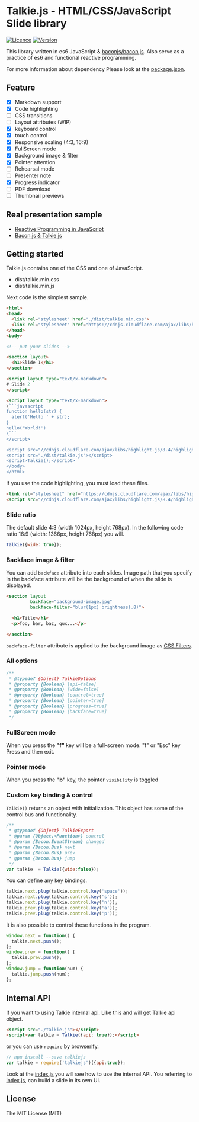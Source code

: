 Talkie.js - HTML/CSS/JavaScript Slide library
====================

[![Licence](http://img.shields.io/badge/license-MIT-000000.svg?style=flat-square)](https://npmjs.org/package/talkiejs)
[![Version](http://img.shields.io/npm/v/talkiejs.svg?style=flat-square)](https://npmjs.org/package/talkiejs)

This library written in es6 JavaScript & [baconjs/bacon.js](https://github.com/baconjs/bacon.js). Also serve as a practice of es6 and functional reactive programming.

For more information about dependency Please look at the [package.json](package.json).

## Feature

- [x] Markdown support
- [x] Code highlighting
- [ ] CSS transitions
- [ ] Layout attributes (WIP)
- [x] keyboard control
- [x] touch control
- [x] Responsive scaling (4:3, 16:9)
- [x] FullScreen mode
- [x] Background image & filter
- [x] Pointer attention
- [ ] Rehearsal mode
- [ ] Presenter note
- [x] Progress indicator
- [ ] PDF download
- [ ] Thumbnail previews

## Real presentation sample

- [Reactive Programming in JavaScript](http://ahomu.github.io/s/150221-frontrend_conference/index.html)
- [Bacon.js & Talkie.js](http://ahomu.github.io/s/150217-lt/index.html)

## Getting started

Talkie.js contains one of the CSS and one of JavaScript.

- dist/talkie.min.css
- dist/talkie.min.js

Next code is the simplest sample.

```html
<html>
<head>
  <link rel="stylesheet" href="./dist/talkie.min.css">
  <link rel="stylesheet" href="https://cdnjs.cloudflare.com/ajax/libs/highlight.js/8.4/styles/monokai_sublime.min.css">
</head>
<body>

<!-- put your slides -->

<section layout>
  <h1>Slide 1</h1>
</section>

<script layout type="text/x-markdown">
# Slide 2
</script>

<script layout type="text/x-markdown">
\```javascript
function hello(str) {
  alert('Hello ' + str);
}
hello('World!')
\```
</script>

<script src="//cdnjs.cloudflare.com/ajax/libs/highlight.js/8.4/highlight.min.js"></script>
<script src="./dist/talkie.js"></script>
<script>Talkie();</script>
</body>
</html>
```

If you use the code highlighting, you must load these files.

```html
<link rel="stylesheet" href="https://cdnjs.cloudflare.com/ajax/libs/highlight.js/8.4/styles/monokai_sublime.min.css">
<script src="//cdnjs.cloudflare.com/ajax/libs/highlight.js/8.4/highlight.min.js"></script>
```

### Slide ratio

The default slide 4:3 (width 1024px, height 768px). In the following code ratio 16:9 (width: 1366px, height 768px) you will.

```javascript
Talkie({wide: true});
```

### Backface image & filter

You can add `backface` attribute into each slides. Image path that you specify in the backface attribute will be the background of when the slide is displayed.

```html
<section layout
         backface="background-image.jpg"
         backface-filter="blur(1px) brightness(.8)">

  <h1>Title</h1>
  <p>foo, bar, baz, qux...</p>

</section>
```

`backface-filter` attribute is applied to the background image as [CSS Filters](http://css-tricks.com/almanac/properties/f/filter/).

### All options

```javascript
/**
 * @typedef {Object} TalkieOptions
 * @property {Boolean} [api=false]
 * @property {Boolean} [wide=false]
 * @property {Boolean} [control=true]
 * @property {Boolean} [pointer=true]
 * @property {Boolean} [progress=true]
 * @property {Boolean} [backface=true]
 */
```

### FullScreen mode

When you press the **"f"** key will be a full-screen mode. "f" or "Esc" key Press and then exit.

### Pointer mode

When you press the **"b"** key, the pointer `visibility` is toggled

### Custom key binding & control

`Talkie()` returns an object with initialization. This object has some of the control bus and functionality.

```javascript
/**
 * @typedef {Object} TalkieExport
 * @param {Object.<Function>} control
 * @param {Bacon.EventStream} changed
 * @param {Bacon.Bus} next
 * @param {Bacon.Bus} prev
 * @param {Bacon.Bus} jump
 */
var talkie  = Talkie({wide:false});
```

You can define any key bindings.

```javascript
talkie.next.plug(talkie.control.key('space'));
talkie.next.plug(talkie.control.key('s'));
talkie.next.plug(talkie.control.key('n'));
talkie.prev.plug(talkie.control.key('a'));
talkie.prev.plug(talkie.control.key('p'));
```

It is also possible to control these functions in the program.

```javascript
window.next = function() {
  talkie.next.push();
};
window.prev = function() {
  talkie.prev.push();
};
window.jump = function(num) {
  talkie.jump.push(num);
};
```

## Internal API

If you want to using Talkie internal api. Like this and will get Talkie api object.

```html
<script src="./talkie.js"></script>
<script>var talkie = Talkie({api: true});</script>
```

or you can use `require` by [browserify](http://browserify.org/).

```javascript
// npm install --save talkiejs
var talkie = require('talkiejs')({api:true});
```

Look at the [index.js](src/index.js) you will see how to use the internal API. You referring to [index.js](src/index.js), can build a slide in its own UI.

## License

The MIT License (MIT)
